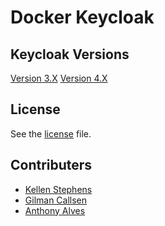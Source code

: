Docker Keycloak
===============

Keycloak Versions
-----------------

[Version 3.X](v3)
[Version 4.X](v4)

## License
See the [license](LICENSE) file.

## Contributers

* [Kellen Stephens](https://github.com/kstephens-)
* [Gilman Callsen](https://github.com/gcallsen)
* [Anthony Alves](https://github.com/while-loop)

